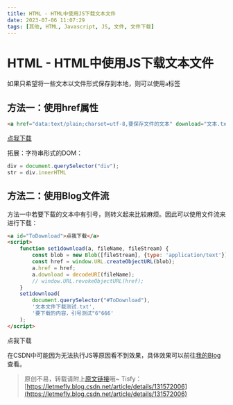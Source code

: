 ```yaml
---
title: HTML - HTML中使用JS下载文本文件
date: 2023-07-06 11:07:29
tags: [其他, HTML, Javascript, JS, 文件, 文件下载]
---
```


# HTML - HTML中使用JS下载文本文件

如果只希望将一些文本以文件形式保存到本地，则可以使用```a```标签

## 方法一：使用href属性

```html
<a href="data:text/plain;charset=utf-8,要保存文件的文本" download="文本.txt">点我下载</a>
```

<a href="data:text/plain;charset=utf-8,要保存文件的文本" download="文本.txt">点我下载</a>

拓展：字符串形式的DOM：

```javascript
div = document.querySelector("div");
str = div.innerHTML
```

## 方法二：使用Blog文件流

方法一中若要下载的文本中有引号，则转义起来比较麻烦。因此可以使用文件流来进行下载：

```html
<a id="ToDownload">点我下载</a>
<script>
    function set1download(a, fileName, fileStream) {
        const blob = new Blob([fileStream], {type: 'application/text'});
        const href = window.URL.createObjectURL(blob);
        a.href = href;
        a.download = decodeURI(fileName);
        // window.URL.revokeObjectURL(href);
    }
    set1download(
        document.querySelector("#ToDownload"),
        '文本文件下载测试.txt',
        '要下载的内容，引号测试"6"666'
    );
</script>
```

<a id="ToDownload20230706">点我下载</a>
<script>
    function set1download(a, fileName, fileStream) {
        const blob = new Blob([fileStream], {type: 'application/text'});
        const href = window.URL.createObjectURL(blob);
        a.href = href;
        a.download = decodeURI(fileName);
        // window.URL.revokeObjectURL(href);
    }
    set1download(
        document.querySelector("#ToDownload20230706"),
        '文本文件下载测试.txt',
        '要下载的内容，引号测试"6"666'
    );
</script>

在CSDN中可能因为无法执行JS等原因看不到效果，具体效果可以前往[我的Blog](https://blog.tisfy.eu.org/2023/07/06/Other-HTML-DownloadTextFileByTagAAndJS/)查看。

> 原创不易，转载请附上[原文链接](https://blog.tisfy.eu.org/2023/07/06/Other-HTML-DownloadTextFileByTagAAndJS/)哦~
> Tisfy：[https://letmefly.blog.csdn.net/article/details/131572006](https://letmefly.blog.csdn.net/article/details/131572006)
